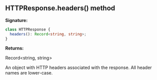 ## HTTPResponse.headers() method

**Signature:**

```typescript
class HTTPResponse {
  headers(): Record<string, string>;
}
```

**Returns:**

Record&lt;string, string&gt;

An object with HTTP headers associated with the response. All header names are lower-case.
